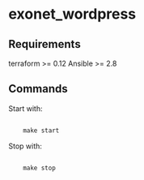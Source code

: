 # exonet_wordpress

## Requirements

terraform >= 0.12
Ansible >= 2.8

## Commands

Start with:

```Makefile

    make start
```

Stop with:

```Makefile

    make stop

```
